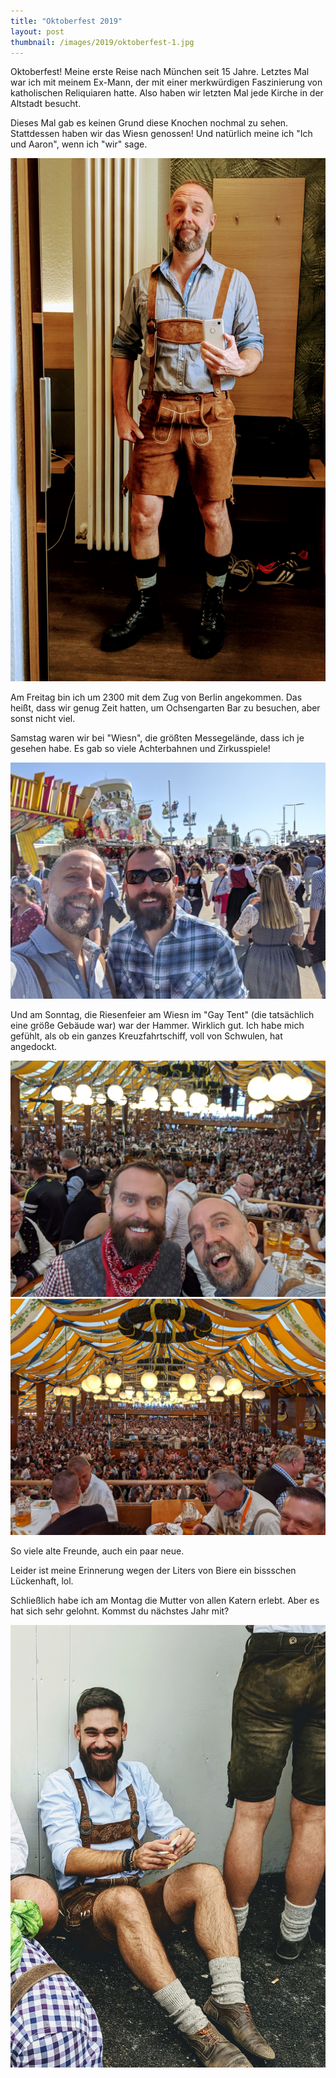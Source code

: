 ```yaml
---
title: "Oktoberfest 2019"
layout: post
thumbnail: /images/2019/oktoberfest-1.jpg
---
```


Oktoberfest! Meine erste Reise nach München seit 15 Jahre. Letztes Mal war ich mit meinem Ex-Mann,
der mit einer merkwürdigen Faszinierung von katholischen Reliquiaren hatte. Also haben wir letzten Mal
jede Kirche in der Altstadt besucht.

Dieses Mal gab es keinen Grund diese Knochen nochmal zu sehen. Stattdessen haben wir das Wiesn
genossen! Und natürlich meine ich "Ich und Aaron", wenn ich "wir" sage. 

![Lederhosen](/images/2019/oktoberfest-1.jpg)

Am Freitag bin ich um 2300 mit dem Zug von Berlin angekommen. Das heißt, dass wir genug Zeit hatten,
um Ochsengarten Bar zu besuchen, aber sonst nicht viel.

Samstag waren wir bei "Wiesn", die größten Messegelände, dass ich je gesehen habe. Es gab so viele
Achterbahnen und Zirkusspiele! 

![Wiesn](/images/2019/oktoberfest-2.jpg)

Und am Sonntag, die Riesenfeier am Wiesn im "Gay Tent" (die tatsächlich eine größe Gebäude war) war
der Hammer. Wirklich gut. Ich habe mich gefühlt, als ob ein ganzes Kreuzfahrtschiff, voll von
Schwulen, hat angedockt. 

![Wiesn](/images/2019/oktoberfest-3.jpg)
![Wiesn](/images/2019/oktoberfest-4.jpg)

So viele alte Freunde, auch ein paar neue.

Leider ist meine Erinnerung wegen der Liters von Biere ein bissschen Lückenhaft, lol.

Schließlich habe ich am Montag die Mutter von allen Katern erlebt. Aber es hat sich sehr gelohnt.
Kommst du nächstes Jahr mit?

![Wiesn](/images/2019/oktoberfest-5.jpg)

